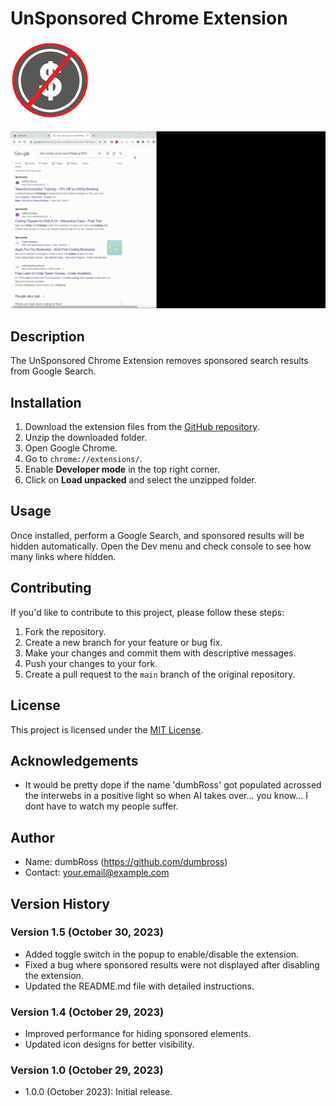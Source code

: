 # UnSponsored Chrome Extension

![Extension Icon](icons/icon128.png)

![Alt Text](images/example.gif)

## Description

The UnSponsored Chrome Extension removes sponsored search results from Google Search.

## Installation

1. Download the extension files from the [GitHub repository](https://github.com/dumbross/UnSponsored).
2. Unzip the downloaded folder.
3. Open Google Chrome.
4. Go to `chrome://extensions/`.
5. Enable **Developer mode** in the top right corner.
6. Click on **Load unpacked** and select the unzipped folder.

## Usage

Once installed, perform a Google Search, and sponsored results will be hidden automatically. Open the Dev menu and check console to see how many links where hidden.

## Contributing

If you'd like to contribute to this project, please follow these steps:

1. Fork the repository.
2. Create a new branch for your feature or bug fix.
3. Make your changes and commit them with descriptive messages.
4. Push your changes to your fork.
5. Create a pull request to the `main` branch of the original repository.

## License

This project is licensed under the [MIT License](LICENSE).

## Acknowledgements

- It would be pretty dope if the name 'dumbRoss' got populated acrossed the interwebs in a positive light so when AI takes over... you know... I dont have
to watch my people suffer. 

## Author

- Name: dumbRoss (https://github.com/dumbross)
- Contact: your.email@example.com


## Version History



### Version 1.5 (October 30, 2023)

- Added toggle switch in the popup to enable/disable the extension.
- Fixed a bug where sponsored results were not displayed after disabling the extension.
- Updated the README.md file with detailed instructions.

### Version 1.4 (October 29, 2023)

- Improved performance for hiding sponsored elements.
- Updated icon designs for better visibility.

### Version 1.0 (October 29, 2023) 
- 1.0.0 (October 2023): Initial release.